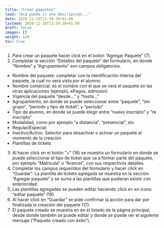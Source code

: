 ```yaml
---
title: "Crear paquetes"
lead: "Acá puede ir una descripción..."
date: 2020-11-16T13:59:39+01:00
lastmod: 2020-11-16T13:59:39+01:00
draft: false
images: []
weight: 120
toc: true
---
```


1. Para crear un paquete hacer click en el botón “Agregar Paquete” (7).
1. Completar la sección “Detalles del paquete” del formulario, en donde “Nombre” y “Agrupamiento” son campos obligatorios.
- Nombre del paquete: completar con la identificación interna del paquete, la cual no será vista por el alumno
- Nombre comercial: es el nombre con el que se verá el paquete en las otras aplicaciones (ejemplo, ePagos, admisión)
- Vigencia del paquete “desde…” y “hasta…”
- Agrupamiento, en donde se puede seleccionar entre “paquete”, “sin grupo”, “período y tipo de ticket”, y “período”
- Tipo de alumno, en donde se puede elegir entre “nuevo inscripto” y “re inscripto”
- Modalidad, como por ejemplo “a distancia”, “presencial”, etc
- Regular/Especial
- Inactivo/Activo. Selector para desactivar o activar un paquete al momento de la creación
- Plantillas de tickets

3. Al hacer click en el botón “+” (16) se muestra un formulario en donde se puede seleccionar el tipo de ticket que va a formar parte del paquete, por ejemplo “Matrícula” o “Arancel”, con sus respectivos detalles.
1. Completar los campos requeridos del formulario y hacer click en “Guardar”. La plantilla de tickets agregada se muestra en la sección “Agregar paquete” y se suma a las plantillas que pudieran existir con anterioridad.
1. Las plantillas agregadas se pueden editar haciendo click en en icono “editar paquete“ (19).
1. Al hacer click en “Guardar” se pide confirmar la acción para dar por finalizada la creación del paquete (17).
1. El paquete creado se muestra en en el listado de la página principal, desde donde también se puede editar y donde se puede ver el siguiente mensaje (“Paquete creado con éxito”).
